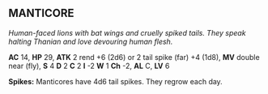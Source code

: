 ## MANTICORE

_Human-faced lions with bat wings and cruelly spiked tails. They speak halting Thanian and love devouring human flesh._

**AC** 14, **HP** 29, **ATK** 2 rend +6 (2d6) or 2 tail spike (far) +4 (1d8), **MV** double near (fly), **S** 4 **D** 2 **C** 2 **I** -2 **W** 1 **Ch** -2, **AL** C, **LV** 6

**Spikes:** Manticores have 4d6 tail spikes. They regrow each day.

